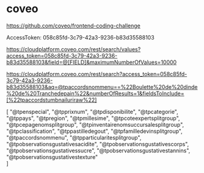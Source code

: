 # coveo
https://github.com/coveo/frontend-coding-challenge

AccessToken: 058c85fd-3c79-42a3-9236-b83d35588103

https://cloudplatform.coveo.com/rest/search/values?access_token=058c85fd-3c79-42a3-9236-b83d35588103&field=@[FIELD]&maximumNumberOfValues=10000

https://cloudplatform.coveo.com/rest/search?access_token=058c85fd-3c79-42a3-9236-b83d35588103&aq=@tpaccordsnommenu==%22Boulette%20de%20dinde%20de%20Tranchedepain%22&numberOfResults=1&fieldsToInclude=[%22tpaccordstumbnailuriraw%22]

[
  "@tpenspecial",
  "@tpprixnum",
  "@tpdisponibilite",
  "@tpcategorie",
  "@tppays",
  "@tpregion",
  "@tpmillesime",
  "@tpcoteexpertsplitgroup",
  "@tpcepagenomsplitgroup",
  "@tpinventairenomsuccursalesplitgroup",
  "@tpclassification",
  "@tppastilledegout",
  "@tpfamilledevinsplitgroup",
  "@tpaccordsnommenu",
  "@tpparticularitesplitgroup",
  "@tpobservationsgustativesacidite",
  "@tpobservationsgustativescorps",
  "@tpobservationsgustativessucre",
  "@tpobservationsgustativestannins",
  "@tpobservationsgustativestexture"  
]